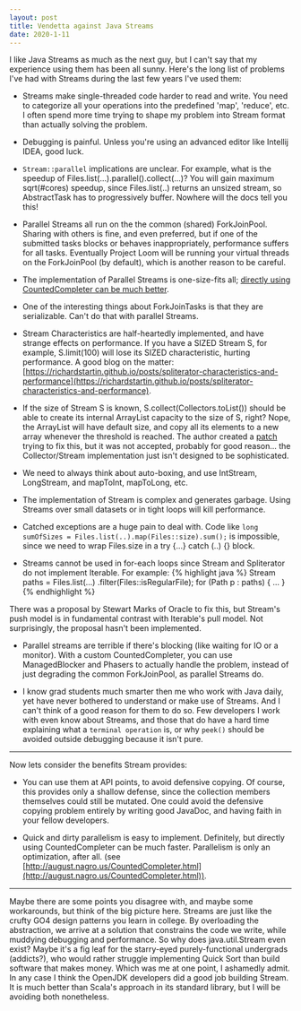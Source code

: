 ```yaml
---
layout: post
title: Vendetta against Java Streams
date: 2020-1-11
---
```


I like Java Streams as much as the next guy, but I can't say that my experience using them has been all sunny. Here's the long list of problems I've had with Streams during the last few years I've used them:

* Streams make single-threaded code harder to read and write. You need to categorize all your operations into the predefined 'map', 'reduce', etc. I often spend more time trying to shape my problem into Stream format than actually solving the problem.

* Debugging is painful. Unless you're using an advanced editor like Intellij IDEA, good luck.

* `Stream::parallel` implications are unclear. For example, what is the speedup of Files.list(...).parallel().collect(...)? You will gain maximum sqrt(#cores) speedup, since Files.list(..) returns an unsized stream, so AbstractTask has to progressively buffer. Nowhere will the docs tell you this!

* Parallel Streams all run on the the common (shared) ForkJoinPool. Sharing with others is fine, and even preferred, but if one of the submitted tasks blocks or behaves inappropriately, performance suffers for all tasks. Eventually Project Loom will be running your virtual threads on the ForkJoinPool (by default), which is another reason to be careful.

* The implementation of Parallel Streams is one-size-fits all; [directly using CountedCompleter can be much better](http://august.nagro.us/CountedCompleter.html).

* One of the interesting things about ForkJoinTasks is that they are serializable. Can't do that with parallel Streams.

* Stream Characteristics are half-heartedly implemented, and have strange effects on performance. If you have a SIZED Stream S, for example, S.limit(100) will lose its SIZED characteristic, hurting performance. A good blog on the matter: [https://richardstartin.github.io/posts/spliterator-characteristics-and-performance](https://richardstartin.github.io/posts/spliterator-characteristics-and-performance).

* If the size of Stream S is known, S.collect(Collectors.toList()) should be able to create its internal ArrayList capacity to the size of S, right? Nope, the ArrayList will have default size, and copy all its elements to a new array whenever the threshold is reached. The author created a [patch](https://github.com/AugustNagro/presize-collectors-bench) trying to fix this, but it was not accepted, probably for good reason... the Collector/Stream implementation just isn't designed to be sophisticated.

* We need to always think about auto-boxing, and use IntStream, LongStream, and mapToInt, mapToLong, etc.

* The implementation of Stream is complex and generates garbage. Using Streams over small datasets or in tight loops will kill performance.

* Catched exceptions are a huge pain to deal with. Code like `long sumOfSizes = Files.list(..).map(Files::size).sum();` is impossible, since we need to wrap Files.size in a try {...} catch (..) {} block.

* Streams cannot be used in for-each loops since Stream and Spliterator do not implement Iterable. For example:
{% highlight java %}
Stream<Path> paths = Files.list(...)
                          .filter(Files::isRegularFile);
for (Path p : paths) {
  ...
}
{% endhighlight %}

There was a proposal by Stewart Marks of Oracle to fix this, but Stream's push model is in fundamental contrast with Iterable's pull model. Not surprisingly, the proposal hasn't been implemented.

* Parallel streams are terrible if there's blocking (like waiting for IO or a monitor). With a custom CountedCompleter, you can use ManagedBlocker and Phasers to actually handle the problem, instead of just degrading the common ForkJoinPool, as parallel Streams do.

* I know grad students much smarter then me who work with Java daily, yet have never bothered to understand or make use of Streams. And I can't think of a good reason for them to do so. Few developers I work with even know about Streams, and those that do have a hard time explaining what a `terminal operation` is, or why `peek()` should be avoided outside debugging because it isn't pure.

---

Now lets consider the benefits Stream provides:

* You can use them at API points, to avoid defensive copying. Of course, this provides only a shallow defense, since the collection members themselves could still be mutated. One could avoid the defensive copying problem entirely by writing good JavaDoc, and having faith in your fellow developers.

* Quick and dirty parallelism is easy to implement. Definitely, but directly using CountedCompleter can be much faster. Parallelism is only an optimization, after all. (see [http://august.nagro.us/CountedCompleter.html](http://august.nagro.us/CountedCompleter.html)).

---

Maybe there are some points you disagree with, and maybe some workarounds, but think of the big picture here. Streams are just like the crufty GO4 design patterns you learn in college. By overloading the abstraction, we arrive at a solution that constrains the code we write, while muddying debugging and performance. So why does java.util.Stream even exist? Maybe it's a fig leaf for the starry-eyed purely-functional undergrads (addicts?), who would rather struggle implementing Quick Sort than build software that makes money. Which was me at one point, I ashamedly admit. In any case I think the OpenJDK developers did a good job building Stream. It is much better than Scala's approach in its standard library, but I will be avoiding both nonetheless.
